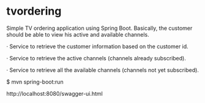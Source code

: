 # tvordering

Simple TV ordering application using Spring Boot.
Basically, the customer should be able to view his active and available channels.

· Service to retrieve the customer information based on the customer id.

·       Service to retrieve the active channels (channels already subscribed).

·         Service to retrieve all the available channels (channels not yet subscribed).


$ mvn spring-boot:run


http://localhost:8080/swagger-ui.html